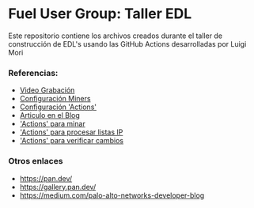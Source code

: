 # Fuel User Group: Taller EDL

Este repositorio contiene los archivos creados durante el taller de construcción
de EDL's usando las GitHub Actions desarrolladas por Luigi Mori

### Referencias:
* [Video Grabación](https://youtu.be/aX1FQliU7IM)
* [Configuración Miners](./cloud-services-mining-config.yml)
* [Configuración 'Actions'](.github/workflows/main.yml)
* [Articulo en el Blog](https://medium.com/palo-alto-networks-developer-blog/continuous-scraping-of-cloud-services-endpoints-978920fd27ca)
* ['Actions' para minar](https://github.com/jtschichold/mm-cloud-services-miners)
* ['Actions' para procesar listas IP](https://github.com/jtschichold/mm-process-ip-list)
* ['Actions' para verificar cambios](https://github.com/jtschichold/mm-check-changes)

### Otros enlaces
* https://pan.dev/
* https://gallery.pan.dev/
* https://medium.com/palo-alto-networks-developer-blog
